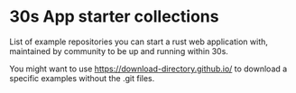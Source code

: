 # 30s App starter collections

List of example repositories you can start a rust web application with, maintained by community to be up and running within 30s.

You might want to use https://download-directory.github.io/ to download a specific examples without the .git files.
